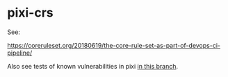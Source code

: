 # pixi-crs

See:

https://coreruleset.org/20180619/the-core-rule-set-as-part-of-devops-ci-pipeline/

Also see tests of known vulnerabilities in pixi [in this branch](https://github.com/DevSlop/pixi-crs/tree/test-pixi-vulnerabilities).

